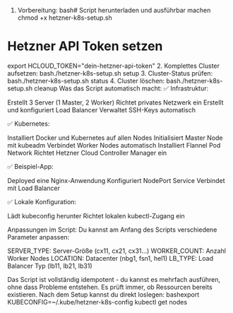 
1. Vorbereitung:
bash# Script herunterladen und ausführbar machen
chmod +x hetzner-k8s-setup.sh

# Hetzner API Token setzen
export HCLOUD_TOKEN="dein-hetzner-api-token"
2. Komplettes Cluster aufsetzen:
bash./hetzner-k8s-setup.sh setup
3. Cluster-Status prüfen:
bash./hetzner-k8s-setup.sh status
4. Cluster löschen:
bash./hetzner-k8s-setup.sh cleanup
Was das Script automatisch macht:
✅ Infrastruktur:

Erstellt 3 Server (1 Master, 2 Worker)
Richtet privates Netzwerk ein
Erstellt und konfiguriert Load Balancer
Verwaltet SSH-Keys automatisch

✅ Kubernetes:

Installiert Docker und Kubernetes auf allen Nodes
Initialisiert Master Node mit kubeadm
Verbindet Worker Nodes automatisch
Installiert Flannel Pod Network
Richtet Hetzner Cloud Controller Manager ein

✅ Beispiel-App:

Deployed eine Nginx-Anwendung
Konfiguriert NodePort Service
Verbindet mit Load Balancer

✅ Lokale Konfiguration:

Lädt kubeconfig herunter
Richtet lokalen kubectl-Zugang ein

Anpassungen im Script:
Du kannst am Anfang des Scripts verschiedene Parameter anpassen:

SERVER_TYPE: Server-Größe (cx11, cx21, cx31...)
WORKER_COUNT: Anzahl Worker Nodes
LOCATION: Datacenter (nbg1, fsn1, hel1)
LB_TYPE: Load Balancer Typ (lb11, lb21, lb31)

Das Script ist vollständig idempotent - du kannst es mehrfach ausführen, ohne dass Probleme entstehen. Es prüft immer, ob Ressourcen bereits existieren.
Nach dem Setup kannst du direkt loslegen:
bashexport KUBECONFIG=~/.kube/hetzner-k8s-config
kubectl get nodes

